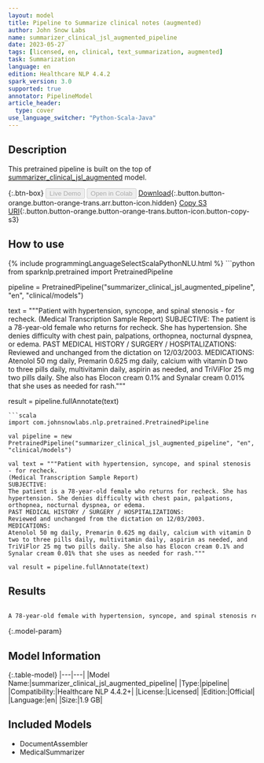 ```yaml
---
layout: model
title: Pipeline to Summarize clinical notes (augmented)
author: John Snow Labs
name: summarizer_clinical_jsl_augmented_pipeline
date: 2023-05-27
tags: [licensed, en, clinical, text_summarization, augmented]
task: Summarization
language: en
edition: Healthcare NLP 4.4.2
spark_version: 3.0
supported: true
annotator: PipelineModel
article_header:
  type: cover
use_language_switcher: "Python-Scala-Java"
---
```


## Description

This pretrained pipeline is built on the top of [summarizer_clinical_jsl_augmented](https://nlp.johnsnowlabs.com/2023/03/30/summarizer_clinical_jsl_augmented_en.html) model.

{:.btn-box}
<button class="button button-orange" disabled>Live Demo</button>
<button class="button button-orange" disabled>Open in Colab</button>
[Download](https://s3.amazonaws.com/auxdata.johnsnowlabs.com/clinical/models/summarizer_clinical_jsl_augmented_pipeline_en_4.4.2_3.0_1685164532172.zip){:.button.button-orange.button-orange-trans.arr.button-icon.hidden}
[Copy S3 URI](s3://auxdata.johnsnowlabs.com/clinical/models/summarizer_clinical_jsl_augmented_pipeline_en_4.4.2_3.0_1685164532172.zip){:.button.button-orange.button-orange-trans.button-icon.button-copy-s3}

## How to use



<div class="tabs-box" markdown="1">
{% include programmingLanguageSelectScalaPythonNLU.html %}
```python
from sparknlp.pretrained import PretrainedPipeline

pipeline = PretrainedPipeline("summarizer_clinical_jsl_augmented_pipeline", "en", "clinical/models")

text = """Patient with hypertension, syncope, and spinal stenosis - for recheck.
(Medical Transcription Sample Report)
SUBJECTIVE:
The patient is a 78-year-old female who returns for recheck. She has hypertension. She denies difficulty with chest pain, palpations, orthopnea, nocturnal dyspnea, or edema.
PAST MEDICAL HISTORY / SURGERY / HOSPITALIZATIONS:
Reviewed and unchanged from the dictation on 12/03/2003.
MEDICATIONS:
Atenolol 50 mg daily, Premarin 0.625 mg daily, calcium with vitamin D two to three pills daily, multivitamin daily, aspirin as needed, and TriViFlor 25 mg two pills daily. She also has Elocon cream 0.1% and Synalar cream 0.01% that she uses as needed for rash."""

result = pipeline.fullAnnotate(text)
```
```scala
import com.johnsnowlabs.nlp.pretrained.PretrainedPipeline

val pipeline = new PretrainedPipeline("summarizer_clinical_jsl_augmented_pipeline", "en", "clinical/models")

val text = """Patient with hypertension, syncope, and spinal stenosis - for recheck.
(Medical Transcription Sample Report)
SUBJECTIVE:
The patient is a 78-year-old female who returns for recheck. She has hypertension. She denies difficulty with chest pain, palpations, orthopnea, nocturnal dyspnea, or edema.
PAST MEDICAL HISTORY / SURGERY / HOSPITALIZATIONS:
Reviewed and unchanged from the dictation on 12/03/2003.
MEDICATIONS:
Atenolol 50 mg daily, Premarin 0.625 mg daily, calcium with vitamin D two to three pills daily, multivitamin daily, aspirin as needed, and TriViFlor 25 mg two pills daily. She also has Elocon cream 0.1% and Synalar cream 0.01% that she uses as needed for rash."""

val result = pipeline.fullAnnotate(text)
```
</div>

## Results

```bash

A 78-year-old female with hypertension, syncope, and spinal stenosis returns for a recheck. She denies difficulty with chest pain, palpations, orthopnea, nocturnal dyspnea, or edema. Her medications include Atenolol, Premarin, calcium with vitamin D, multivitamin, aspirin, and TriViFlor. She also has Elocon cream and Synalar cream for rash.

```

{:.model-param}
## Model Information

{:.table-model}
|---|---|
|Model Name:|summarizer_clinical_jsl_augmented_pipeline|
|Type:|pipeline|
|Compatibility:|Healthcare NLP 4.4.2+|
|License:|Licensed|
|Edition:|Official|
|Language:|en|
|Size:|1.9 GB|

## Included Models

- DocumentAssembler
- MedicalSummarizer